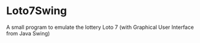 # Loto7Swing
A small program to emulate the lottery Loto 7 (with Graphical User Interface from Java Swing)
